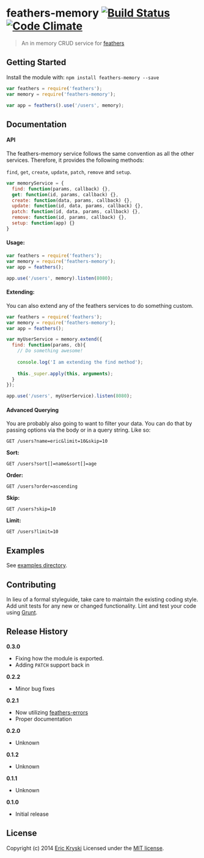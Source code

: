 # feathers-memory [![Build Status](https://travis-ci.org/feathersjs/feathers-memory.svg?branch=master)](https://travis-ci.org/feathersjs/feathers-memory)[![Code Climate](https://codeclimate.com/github/feathersjs/feathers-memory.png)](https://codeclimate.com/github/feathersjs/feathers-memory)

> An in memory CRUD service for [feathers](http://feathersjs.com)

## Getting Started

Install the module with: `npm install feathers-memory --save`

```js
var feathers = require('feathers');
var memory = require('feathers-memory');

var app = feathers().use('/users', memory);
```

## Documentation

#### API

The feathers-memory service follows the same convention as all the other services. Therefore, it provides the following methods:

`find`, `get`, `create`, `update`, `patch`, `remove` and `setup`.

```js
var memoryService = {
  find: function(params, callback) {},
  get: function(id, params, callback) {},
  create: function(data, params, callback) {},
  update: function(id, data, params, callback) {},
  patch: function(id, data, params, callback) {},
  remove: function(id, params, callback) {},
  setup: function(app) {}
}
```

#### Usage:

```js
var feathers = require('feathers');
var memory = require('feathers-memory');
var app = feathers();

app.use('/users', memory).listen(8080);
```

#### Extending:

You can also extend any of the feathers services to do something custom.

```js
var feathers = require('feathers');
var memory = require('feathers-memory');
var app = feathers();

var myUserService = memory.extend({
  find: function(params, cb){
    // Do something awesome!
    
    console.log('I am extending the find method');
    
    this._super.apply(this, arguments);
  }
});

app.use('/users', myUserService).listen(8080);
```

#### Advanced Querying

You are probably also going to want to filter your data. You can do that by passing options via the body or in a query string. Like so:

```
GET /users?name=eric&limit=10&skip=10
```

__Sort:__

```
GET /users?sort[]=name&sort[]=age
```

__Order:__

```
GET /users?order=ascending
```

__Skip:__

```
GET /users?skip=10
```

__Limit:__

```
GET /users?limit=10
```

## Examples
See [examples directory](https://github.com/feathersjs/feathers-memory/tree/master/examples).

## Contributing
In lieu of a formal styleguide, take care to maintain the existing coding style. Add unit tests for any new or changed functionality. Lint and test your code using [Grunt](http://gruntjs.com/).

## Release History
__0.3.0__

- Fixing how the module is exported.
- Adding `PATCH` support back in

__0.2.2__

- Minor bug fixes

__0.2.1__

- Now utilizing [feathers-errors](https://github.com/feathersjs/feathers-errors)
- Proper documentation

__0.2.0__

- Unknown

__0.1.2__

- Unknown

__0.1.1__

- Unknown

__0.1.0__

- Initial release

## License
Copyright (c) 2014 [Eric Kryski](https://github.com/ekryski)
Licensed under the [MIT license](https://github.com/feathersjs/feathers-memory/blob/master/LICENSE-MIT).
